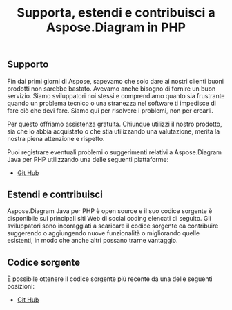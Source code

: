 ﻿---
title: Supporta, estendi e contribuisci a Aspose.Diagram in PHP
type: docs
weight: 30
url: /it/java/support-extend-and-contribute-to-aspose-diagram-in-php/
---
## **Supporto**
Fin dai primi giorni di Aspose, sapevamo che solo dare ai nostri clienti buoni prodotti non sarebbe bastato. Avevamo anche bisogno di fornire un buon servizio. Siamo sviluppatori noi stessi e comprendiamo quanto sia frustrante quando un problema tecnico o una stranezza nel software ti impedisce di fare ciò che devi fare. Siamo qui per risolvere i problemi, non per crearli.

Per questo offriamo assistenza gratuita. Chiunque utilizzi il nostro prodotto, sia che lo abbia acquistato o che stia utilizzando una valutazione, merita la nostra piena attenzione e rispetto.

Puoi registrare eventuali problemi o suggerimenti relativi a Aspose.Diagram Java per PHP utilizzando una delle seguenti piattaforme:

- [Git Hub](https://github.com/asposediagram/Aspose.Diagram-for-Java/issues)
## **Estendi e contribuisci**
Aspose.Diagram Java per PHP è open source e il suo codice sorgente è disponibile sui principali siti Web di social coding elencati di seguito. Gli sviluppatori sono incoraggiati a scaricare il codice sorgente ea contribuire suggerendo o aggiungendo nuove funzionalità o migliorando quelle esistenti, in modo che anche altri possano trarne vantaggio.
## **Codice sorgente**
È possibile ottenere il codice sorgente più recente da una delle seguenti posizioni:

- [Git Hub](https://github.com/asposediagram/Aspose.Diagram-for-Java/tree/master/Plugins/Aspose_Diagram_Java_for_PHP)
